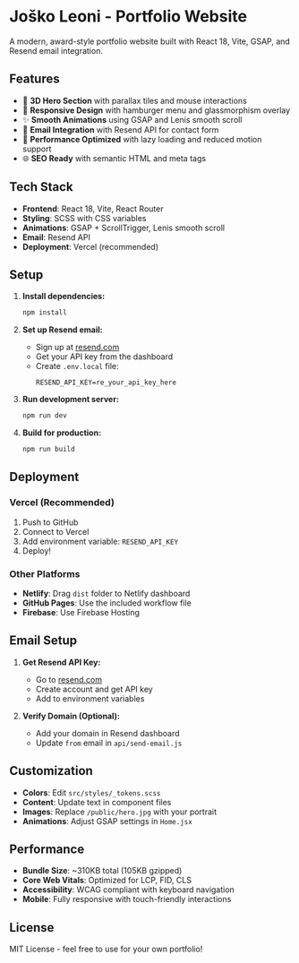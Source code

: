# Joško Leoni - Portfolio Website

A modern, award-style portfolio website built with React 18, Vite, GSAP, and Resend email integration.

## Features

- 🎨 **3D Hero Section** with parallax tiles and mouse interactions
- 📱 **Responsive Design** with hamburger menu and glassmorphism overlay
- ✨ **Smooth Animations** using GSAP and Lenis smooth scroll
- 📧 **Email Integration** with Resend API for contact form
- 🎯 **Performance Optimized** with lazy loading and reduced motion support
- 🌐 **SEO Ready** with semantic HTML and meta tags

## Tech Stack

- **Frontend**: React 18, Vite, React Router
- **Styling**: SCSS with CSS variables
- **Animations**: GSAP + ScrollTrigger, Lenis smooth scroll
- **Email**: Resend API
- **Deployment**: Vercel (recommended)

## Setup

1. **Install dependencies:**

   ```bash
   npm install
   ```

2. **Set up Resend email:**

   - Sign up at [resend.com](https://resend.com)
   - Get your API key from the dashboard
   - Create `.env.local` file:
     ```env
     RESEND_API_KEY=re_your_api_key_here
     ```

3. **Run development server:**

   ```bash
   npm run dev
   ```

4. **Build for production:**
   ```bash
   npm run build
   ```

## Deployment

### Vercel (Recommended)

1. Push to GitHub
2. Connect to Vercel
3. Add environment variable: `RESEND_API_KEY`
4. Deploy!

### Other Platforms

- **Netlify**: Drag `dist` folder to Netlify dashboard
- **GitHub Pages**: Use the included workflow file
- **Firebase**: Use Firebase Hosting

## Email Setup

1. **Get Resend API Key:**

   - Go to [resend.com](https://resend.com)
   - Create account and get API key
   - Add to environment variables

2. **Verify Domain (Optional):**
   - Add your domain in Resend dashboard
   - Update `from` email in `api/send-email.js`

## Customization

- **Colors**: Edit `src/styles/_tokens.scss`
- **Content**: Update text in component files
- **Images**: Replace `/public/hero.jpg` with your portrait
- **Animations**: Adjust GSAP settings in `Home.jsx`

## Performance

- **Bundle Size**: ~310KB total (105KB gzipped)
- **Core Web Vitals**: Optimized for LCP, FID, CLS
- **Accessibility**: WCAG compliant with keyboard navigation
- **Mobile**: Fully responsive with touch-friendly interactions

## License

MIT License - feel free to use for your own portfolio!
